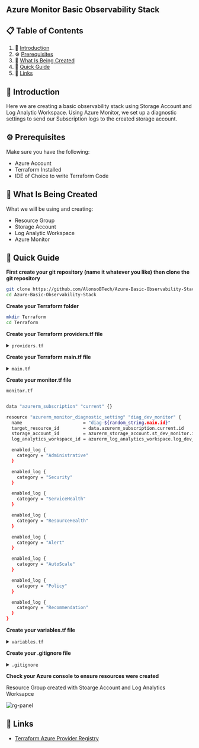 ## Azure Monitor Basic Observability Stack

## 📋 <a name="table">Table of Contents</a>

1. 🤖 [Introduction](#introduction)
2. ⚙️ [Prerequisites](#prerequisites)
3. 🔋 [What Is Being Created](#what-is-being-created)
4. 🤸 [Quick Guide](#quick-guide)
5. 🔗 [Links](#links)

## <a name="introduction">🤖 Introduction</a>

Here we are creating a basic observability stack using Storage Account and Log Analytic Workspace. 
Using Azure Monitor, we set up a diagnostic settings to send our Subscription logs to the created
storage account.

## <a name="prerequisites">⚙️ Prerequisites</a>

Make sure you have the following:

- Azure Account
- Terraform Installed
- IDE of Choice to write Terraform Code

## <a name="what-is-being-created">🔋 What Is Being Created</a>

What we will be using and creating:

- Resource Group
- Storage Account
- Log Analytic Workspace
- Azure Monitor

## <a name="quick-guide">🤸 Quick Guide</a>

**First create your git repository (name it whatever you like) then clone the git repository**

```bash
git clone https://github.com/AlonsoBTech/Azure-Basic-Observability-Stack.git
cd Azure-Basic-Observability-Stack
```

**Create your Terraform folder**
```bash
mkdir Terraform
cd Terraform
```

**Create your Terraform providers.tf file**

</details>

<details>
<summary><code>providers.tf</code></summary>

```bash
terraform {
  required_providers {
    azurerm = {
      source  = "hashicorp/azurerm"
      version = "3.100.0"
    }

    random = {
      source  = "hashicorp/random"
      version = "3.6.1"
    }
  }
}

provider "azurerm" {
  features {}
}
```
</details>

**Create your Terraform main.tf file**

</details>

<details>
<summary><code>main.tf</code></summary>

```bash
resource "random_string" "main" {
  length  = 6
  special = false
  upper   = false
}

resource "azurerm_resource_group" "rg_dev_monitor" {
  name     = "rg-dev-monitor-${random_string.main.id}"
  location = var.rg_location

  tags = {
    environment = "Dev"
  }
}

resource "azurerm_storage_account" "st_dev_monitor" {
  name                     = "st${random_string.main.id}"
  resource_group_name      = azurerm_resource_group.rg_dev_monitor.name
  location                 = azurerm_resource_group.rg_dev_monitor.location
  account_tier             = "Standard"
  account_replication_type = "GRS"

  tags = {
    environment = "Dev"
  }
}

resource "azurerm_log_analytics_workspace" "log_dev_monitor" {
  name                = "log-dev-monitor-${random_string.main.id}"
  location            = azurerm_resource_group.rg_dev_monitor.location
  resource_group_name = azurerm_resource_group.rg_dev_monitor.name
  sku                 = "PerGB2018"
  retention_in_days   = 30

  tags = {
    environment = "Dev"
  }
}
```

</details>

**Create your monitor.tf file**

</details>

</details>

<summary><code>monitor.tf</code></summary>

```bash

data "azurerm_subscription" "current" {}

resource "azurerm_monitor_diagnostic_setting" "diag_dev_monitor" {
  name                       = "diag-${random_string.main.id}"
  target_resource_id         = data.azurerm_subscription.current.id
  storage_account_id         = azurerm_storage_account.st_dev_monitor.id
  log_analytics_workspace_id = azurerm_log_analytics_workspace.log_dev_monitor.id

  enabled_log {
    category = "Administrative"
  }

  enabled_log {
    category = "Security"
  }

  enabled_log {
    category = "ServiceHealth"
  }

  enabled_log {
    category = "ResourceHealth"
  }

  enabled_log {
    category = "Alert"
  }

  enabled_log {
    category = "AutoScale"
  }

  enabled_log {
    category = "Policy"
  }

  enabled_log {
    category = "Recommendation"
  }
}
```

</details>

**Create your variables.tf file**

</details>
<details>
<summary><code>variables.tf</code></summary>
```bash
variable "rg_location" {
  type    = string
  default = "canadacentral"
}
```

</details>

**Create your .gitignore file**

</details>

<details>
<summary><code>.gitignore</code></summary>

```bash
.terraform
.terraform.*
*.tfstate
*.tfstate.*
```

</details>

**Check your Azure console to ensure resources were created**

Resource Group created with Stoarge Account and Log Analytics Worksapce

![rg-panel](https://github.com/AlonsoBTech/Azure-Monitor-Basic-Observability-Stack/assets/160416175/e17195bc-4102-41c7-9496-e251bedde7e2)

## <a name="links">🔗 Links</a>

- [Terraform Azure Provider Registry](https://registry.terraform.io/providers/hashicorp/azurerm/latest/docs)
